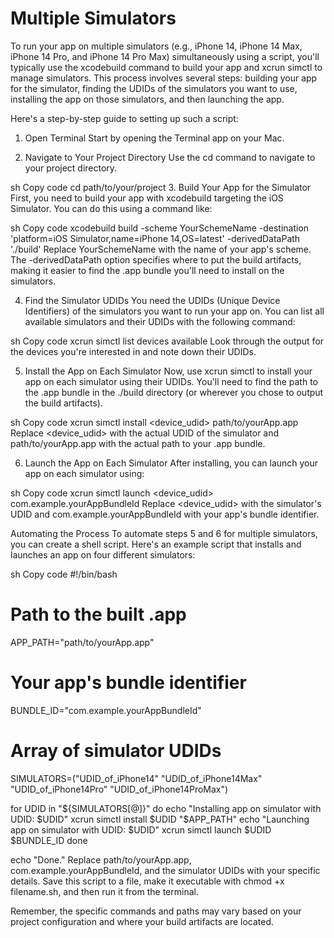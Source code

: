 #  Multiple Simulators


To run your app on multiple simulators (e.g., iPhone 14, iPhone 14 Max, iPhone 14 Pro, and iPhone 14 Pro Max) simultaneously using a script, you'll typically use the xcodebuild command to build your app and xcrun simctl to manage simulators. This process involves several steps: building your app for the simulator, finding the UDIDs of the simulators you want to use, installing the app on those simulators, and then launching the app.

Here's a step-by-step guide to setting up such a script:

1. Open Terminal
Start by opening the Terminal app on your Mac.

2. Navigate to Your Project Directory
Use the cd command to navigate to your project directory.

sh
Copy code
cd path/to/your/project
3. Build Your App for the Simulator
First, you need to build your app with xcodebuild targeting the iOS Simulator. You can do this using a command like:

sh
Copy code
xcodebuild build -scheme YourSchemeName -destination 'platform=iOS Simulator,name=iPhone 14,OS=latest' -derivedDataPath './build'
Replace YourSchemeName with the name of your app's scheme. The -derivedDataPath option specifies where to put the build artifacts, making it easier to find the .app bundle you'll need to install on the simulators.

4. Find the Simulator UDIDs
You need the UDIDs (Unique Device Identifiers) of the simulators you want to run your app on. You can list all available simulators and their UDIDs with the following command:

sh
Copy code
xcrun simctl list devices available
Look through the output for the devices you're interested in and note down their UDIDs.

5. Install the App on Each Simulator
Now, use xcrun simctl to install your app on each simulator using their UDIDs. You'll need to find the path to the .app bundle in the ./build directory (or wherever you chose to output the build artifacts).

sh
Copy code
xcrun simctl install <device_udid> path/to/yourApp.app
Replace <device_udid> with the actual UDID of the simulator and path/to/yourApp.app with the actual path to your .app bundle.

6. Launch the App on Each Simulator
After installing, you can launch your app on each simulator using:

sh
Copy code
xcrun simctl launch <device_udid> com.example.yourAppBundleId
Replace <device_udid> with the simulator's UDID and com.example.yourAppBundleId with your app's bundle identifier.

Automating the Process
To automate steps 5 and 6 for multiple simulators, you can create a shell script. Here's an example script that installs and launches an app on four different simulators:

sh
Copy code
#!/bin/bash

# Path to the built .app
APP_PATH="path/to/yourApp.app"

# Your app's bundle identifier
BUNDLE_ID="com.example.yourAppBundleId"

# Array of simulator UDIDs
SIMULATORS=("UDID_of_iPhone14" "UDID_of_iPhone14Max" "UDID_of_iPhone14Pro" "UDID_of_iPhone14ProMax")

for UDID in "${SIMULATORS[@]}"
do
    echo "Installing app on simulator with UDID: $UDID"
    xcrun simctl install $UDID "$APP_PATH"
    echo "Launching app on simulator with UDID: $UDID"
    xcrun simctl launch $UDID $BUNDLE_ID
done

echo "Done."
Replace path/to/yourApp.app, com.example.yourAppBundleId, and the simulator UDIDs with your specific details. Save this script to a file, make it executable with chmod +x filename.sh, and then run it from the terminal.

Remember, the specific commands and paths may vary based on your project configuration and where your build artifacts are located.

